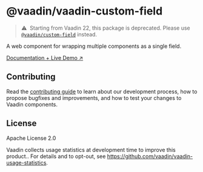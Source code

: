 # @vaadin/vaadin-custom-field

> ⚠️&nbsp; Starting from Vaadin 22, this package is deprecated.
> Please use [`@vaadin/custom-field`](https://www.npmjs.com/package/@vaadin/custom-field) instead.

A web component for wrapping multiple components as a single field.

[Documentation + Live Demo ↗](https://vaadin.com/docs/latest/ds/components/custom-field)

## Contributing

Read the [contributing guide](https://vaadin.com/docs/latest/guide/contributing/overview) to learn about our development
process, how to propose bugfixes and improvements, and how to test your changes to Vaadin components.

## License

Apache License 2.0

Vaadin collects usage statistics at development time to improve this product..
For details and to opt-out, see https://github.com/vaadin/vaadin-usage-statistics.
